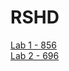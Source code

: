 # RSHD
[Lab 1 - 856](https://github.com/FooolyHARD/RSHD/blob/lab1/lab1/report.pdf)\
[Lab 2 - 696](https://github.com/FooolyHARD/RSHD/blob/lab2/lab2/report.pdf)
